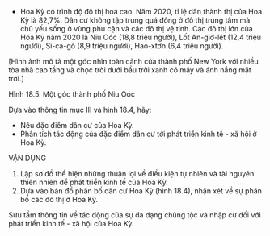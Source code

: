 - Hoa Kỳ có trình độ đô thị hoá cao. Năm 2020, tỉ lệ dân thành thị của Hoa Kỳ là 82,7%. Dân cư không tập trung quá đông ở đô thị trung tâm mà chủ yếu sống ở vùng phụ cận và các đô thị vệ tinh. Các đô thị lớn của Hoa Kỳ năm 2020 là Niu Oóc (18,8 triệu người), Lốt An-giơ-lét (12,4 triệu người), Si-ca-gô (8,9 triệu người), Hao-xtơn (6,4 triệu người).

[Hình ảnh mô tả một góc nhìn toàn cảnh của thành phố New York với nhiều tòa nhà cao tầng và chọc trời dưới bầu trời xanh có mây và ánh nắng mặt trời.]

Hình 18.5. Một góc thành phố Niu Oóc

Dựa vào thông tin mục III và hình 18.4, hãy:
- Nêu đặc điểm dân cư của Hoa Kỳ.
- Phân tích tác động của đặc điểm dân cư tới phát triển kinh tế - xã hội ở Hoa Kỳ.

VẬN DỤNG

1. Lập sơ đồ thể hiện những thuận lợi về điều kiện tự nhiên và tài nguyên thiên nhiên để phát triển kinh tế của Hoa Kỳ.
2. Dựa vào bản đồ phân bố dân cư Hoa Kỳ (hình 18.4), nhận xét về sự phân bố các đô thị ở Hoa Kỳ.

Sưu tầm thông tin về tác động của sự đa dạng chủng tộc và nhập cư đối với phát triển kinh tế - xã hội của Hoa Kỳ.